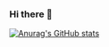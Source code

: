 ### Hi there 👋

[![Anurag's GitHub stats](https://github-readme-stats.vercel.app/api?username=AM-ash-OR-AM-I)](https://github.com/anuraghazra/github-readme-stats)


<!--
**AM-ash-OR-AM-I/AM-ash-OR-AM-I** is a ✨ _special_ ✨ repository because its `README.md` (this file) appears on your GitHub profile.

Here are some ideas to get you started:

- 🔭 I’m currently working on ...
- 🌱 I’m currently learning ...
- 👯 I’m looking to collaborate on ...
- 🤔 I’m looking for help with ...
- 💬 Ask me about ...
- 📫 How to reach me: ...
- 😄 Pronouns: ...
- ⚡ Fun fact: ...
-->
